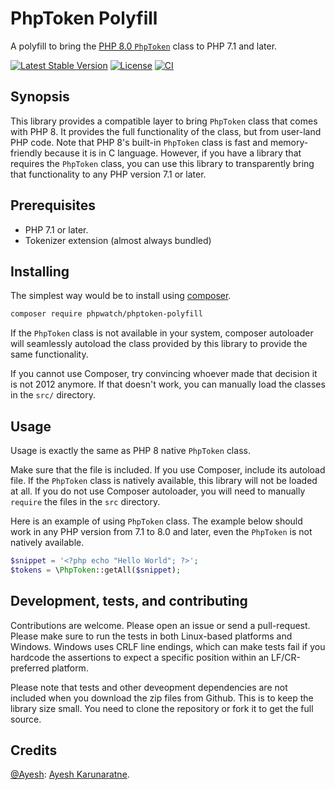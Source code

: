 # PhpToken Polyfill

A polyfill to bring the [PHP 8.0 `PhpToken`](https://php.watch/versions/8.0/PhpToken) class to PHP 7.1 and later.

[![Latest Stable Version](https://poser.pugx.org/phpwatch/phptoken-polyfill/v/stable)](https://packagist.org/packages/phpwatch/phptoken-polyfill) [![License](https://poser.pugx.org/phpwatch/phptoken-polyfill/license)](https://github.com/phpwatch/phptoken-polyfill)  [![CI](https://github.com/phpwatch/phptoken-polyfill/workflows/CI/badge.svg)](https://github.com/phpwatch/phptoken-polyfill/actions)

## Synopsis

This library provides a compatible layer to bring `PhpToken` class that comes with PHP 8. It provides the full functionality of the class, but from user-land PHP code. Note that PHP 8's built-in `PhpToken` class is fast and memory-friendly because it is in C language. However, if you have a library that requires the `PhpToken` class, you can use this library to transparently bring that functionality to any PHP version 7.1 or later.

## Prerequisites

 - PHP 7.1 or later.
 - Tokenizer extension (almost always bundled)

## Installing

The simplest way would be to install using [composer](https://getcomposer.org).

```bash
composer require phpwatch/phptoken-polyfill
```

If the `PhpToken` class is not available in your system, composer autoloader will seamlessly autoload the class provided by this library to provide the same functionality.

If you cannot use Composer, try convincing whoever made that decision it is not 2012 anymore. If that doesn't work, you can manually load the classes in the `src/` directory.

## Usage

Usage is exactly the same as PHP 8 native `PhpToken` class.

Make sure that the file is included. If you use Composer, include its autoload file. If the `PhpToken` class is natively available, this library will not be loaded at all. If you do not use Composer autoloader, you will need to manually `require` the files in the `src` directory.

Here is an example of using `PhpToken` class. The example below should work in any PHP version from 7.1 to 8.0 and later, even the `PhpToken` is not natively available.

```php
$snippet = '<?php echo "Hello World"; ?>';
$tokens = \PhpToken::getAll($snippet);
```

## Development, tests, and contributing
Contributions are welcome. Please open an issue or send a pull-request. Please make sure to run the tests in both Linux-based platforms and Windows. Windows uses CRLF line endings, which can make tests fail if you hardcode the assertions to expect a specific position within an LF/CR-preferred platform.

Please note that tests and other deveopment dependencies are not included when you download the zip files from Github. This is to keep the library size small. You need to clone the repository or fork it to get the full source.

## Credits

[@Ayesh](https://github.com/Ayesh): [Ayesh Karunaratne](https://ayesh.me).
